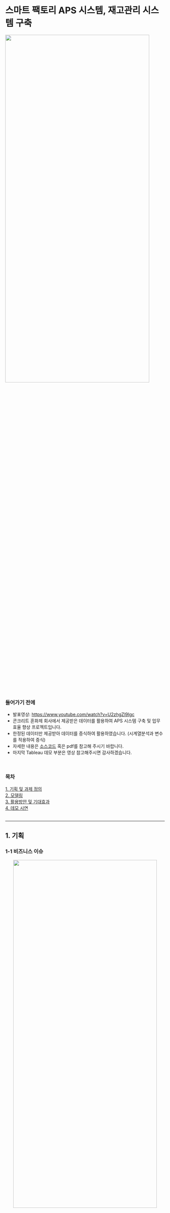 # 스마트 팩토리 APS 시스템, 재고관리 시스템 구축

<img src = "https://user-images.githubusercontent.com/96767467/168734234-0495ba1f-bc34-441f-8608-a26c13b8b066.png" align = 'center' width = "95%" height = "53%">

### 들어가기 전에
- 발표영상: https://www.youtube.com/watch?v=U2zhgZl9Igc  
- 콘크리트 혼화제 회사에서 제공받은 데이터를 활용하여 APS 시스템 구축 및 업무 효율 향상 프로젝트입니다.  
- 한정된 데이터만 제공받아 데이터를 증식하여 활용하였습니다. (시계열분석과 변수를 적용하여 증식)  
- 자세한 내용은 [소스코드](https://github.com/MiddleJo/Automatic_stock_management/tree/main/code) 혹은 pdf를 참고해 주시기 바랍니다.
- 마지막 Tableau 데모 부분은 영상 참고해주시면 감사하겠습니다. 
</br>

### 목차

[1. 기획 및 과제 정의](#1-기획)</br>
[2. 모델링](#2-모델링)</br>
[3. 활용방안 및 기대효과](#3-활용방안-및-기대효과)</br>
[4. 데모 시연](#4-데모-시연)</br>
</br>

---

## 1. 기획

### 1-1 비즈니스 이슈
<p align = 'center'>
<img src = "https://user-images.githubusercontent.com/96767467/197486303-3a25f9da-5093-4ff0-8733-60b17f7be90e.png" width = "95%" height = "53%">
    </p>
<P>
이번 과제를 받은 회사는 콘크리트 혼화제 유통 회사로, 생산계획 및 원자재 발주 부분에서 대부분의 문제들이 발생하고 있었습니다.
    </p>
</br>
<p>
<img src = "https://user-images.githubusercontent.com/96767467/197487193-9b81e875-98af-4384-bbae-615861b92136.png" width = "95%" height = "53%">
    </p>
<p> 
위와 같은 메인 이슈들을 확인하였고, APS시스템을 도입하는 솔루션을 기획하였습니다.
    </p>
</br>

### 1-2 과제 정의

<p align = 'center'>
<img src = "https://user-images.githubusercontent.com/96767467/197488259-6e4c666d-1cd4-467d-9d62-1242988276a9.PNG" width = "48%" height = "27%">
<img src = "https://user-images.githubusercontent.com/96767467/197488578-5b0f5902-d6a5-4a42-910d-ac2f6719974d.PNG" width = "48%" height = "27%">
</p>
<p>
APS시스템은 수요 예측을 통해 생산계획 및 자원소요계획에 대해 의사결정을 지원해주는 시스템입니다.</br>
감에 의존한 발주와 매일 수동으로 진행되는 재고 관리를 이 시스템을 이용하여 자동으로, 신뢰도 있게 처리하는 것을 목표로 합니다.  
</p>
</br>
</br>
    
## 2. 모델링

### 2-1 시스템 요약도

<p align = 'center'>
<img src = "https://user-images.githubusercontent.com/96767467/197506297-cc7ae876-6c5f-4fda-b524-b24285bd2f32.PNG" align = 'center' width = "95%" height = "53%">
</p>

</br>

### 2-2 데이터 마트 구축

<p align = 'center'>
<img src = "https://user-images.githubusercontent.com/96767467/197506479-b9f0e7b5-f754-4507-981e-612df49386a1.PNG" width = "48%" height = "27%">
<img src = "https://user-images.githubusercontent.com/96767467/197506489-fbf59ebd-7625-44de-af33-1de731e579d9.PNG" width = "48%" height = "27%">
</p>
<p>
통일성 없이 흩어진 데이터를 오류 수정 후 통합하여 가공합니다.  
이 때 기상청, 건축 착공면적 등의 필요한 외부 데이터도 함께 업데이트 됩니다.
</p>
</br>
   
### 2-3 변수 정의

<p align = 'center'>
<img src = "https://user-images.githubusercontent.com/96767467/197507093-d132e538-ce06-4a38-be03-ead976ea0c5f.PNG" align = 'center' width = "95%" height = "53%">
</p>
<p>
수요 예측은 위와 같은 형태로 진행됩니다.  
판매량만을 가지고 예측하면 신뢰도가 떨어지므로, 판매량과 관련있는 외부 변수를 정의하고 시계열 모델을 통해 외부 변수를 예측한 뒤 회귀모델을 통해 다시 판매량을 예측합니다.
    </p>
</br>
<p align = 'center'>
<img src = "https://user-images.githubusercontent.com/96767467/197507707-5e067701-4409-4568-b6ad-84cf0bc3cdf5.PNG" width = "48%" height = "27%">
<img src = "https://user-images.githubusercontent.com/96767467/197507717-8ecf503b-558a-4f6d-af57-4c46e5818e9b.PNG" width = "48%" height = "27%">
</p>
<p>
도메인 지식에 따라 온도, 습도, 강수량, 신적설량이 변수로 선정되었습니다.</br>
추가적으로 건설경기 동행지표인 건축 착공면적을 변수로 선정하였습니다.</br>
</p>
</br>

### 2-4 모델 선택

<p align = 'center'>
<img src = "https://user-images.githubusercontent.com/96767467/197508593-0a34f69b-575d-4c4f-a606-2a310256fd5b.PNG" align = 'center' width = "95%" height = "53%">
</p>
<p>
외부 변수들을 시계열 모델인 Auto ARIMA와 GRU모델을 통해 증강하고 검증한 R2 스코어는 위와 같고, Auto ARIMA 모델을 최종 선택 하였습니다.
    </p>
</br>
<p align = 'center'>
<img src = "https://user-images.githubusercontent.com/96767467/197508911-253c7ae4-07e6-4aa4-87fe-a538f9e914a7.PNG" align = 'center' width = "95%" height = "53%">
</p>
<p>
이제 회귀 모델을 사용하여 판매량을 예측, 검증한 결과입니다.
최종적으로 LGBM 모델을 사용하였고, 감에 의존하던 발주의 오차보다 2배 이상 개선되었습니다.
</p>

</br>
</br>
   
## 3. 활용방안 및 기대효과

### 3-1 생산 계획

<p align = 'center'>
<img src = "https://user-images.githubusercontent.com/96767467/197734915-b4ea6342-34fe-4799-8501-4974a98d44f5.PNG" align = 'center' width = "95%" height = "53%">
</p>
<p>
저희의 솔루션에서 의사결정 지원은 2가지 방향성이 있습니다.</br>
- 6개월 정도의 비교적 먼 미래의 투자계획</br>
- 3개월 정도의 비교적 가까운 미래의 생산 계획</br>
이 기간을 고려하여 각각 수요 예측을 진행할 것입니다.
</p>
</br>

### 3-2 재고관리 및 발주 자동화

<p align = 'center'>
<img src = "https://user-images.githubusercontent.com/96767467/197737004-3f0d4a4d-ea0d-4770-a59a-4467fed72539.PNG" width = "48%" height = "27%">
<img src = "https://user-images.githubusercontent.com/96767467/197737033-28e221e7-cdc9-4c45-8cc2-a436086eec52.PNG" width = "48%" height = "27%">
</p>
<p>
재고관리는 리드타임과 안전 재고량을 고려하여야 합니다.</br>
리드타임은 도메인 정보를, 안전 재고량은 오른쪽과 같이 정의하였습니다.</br>
</p>
</br>

<p align = 'center'>
<img src = "https://user-images.githubusercontent.com/96767467/197734915-b4ea6342-34fe-4799-8501-4974a98d44f5.PNG" align = 'center' width = "90%" height = "50%">
</p>
<p>
위 두가지를 고려하여 생산관리 시스템(MES)가 자동으로 발주량을 산정해줍니다.
</p>
</br>


### 3-3 기대효과

<p>
<img src = "https://user-images.githubusercontent.com/96767467/197737971-35588c52-cb1e-41ee-ac6b-dc9cde13bcef.PNG" align = 'center' width = 95% height = "53%">
</p>
<p>
시스템을 도입하면 재고관리, 고객관리, 생산계획 수립에 걸리는 시간을 최소 1시간 30분가량 절약할 수 있습니다.</br>
추가적으로 회의나 개인 업무시 시각화 도구를 통해 업무 효율이 비약적으로 상승합니다.
</p>
</br>
</br>

## 4. 데모 시연

<p>
<img src = "https://user-images.githubusercontent.com/96767467/197756850-bacdd86f-82f5-4bb2-8912-b80c2595bc51.gif" align = 'center' width = 95% height = "53%">
</p>
<p>
시연 영상을 16배속으로 간단히 보여드립니다.</br>
자세한 사항이 궁금하시면 [발표영상](https://www.youtube.com/watch?v=U2zhgZl9Igc) 참고해 주세요.
</p>
</br>
</br>

## 팀원 소개
----
<img align="left" width="180" height="180" src="https://user-images.githubusercontent.com/96767467/175253262-f4614359-abd2-4839-b8d3-0f7b8dd32f53.jpg" />

- 조남현(CHO NAM HYEON)</br>
- 변수 개발, 시계열 모델</br></br></br>
MAIL : chonh0531@gmail.com </br>
Github : https://github.com/MiddleJo </br>

----
<img align="left" width="180" height="180"  src="https://user-images.githubusercontent.com/102858692/161480452-fc8d952a-b964-4b44-8a9b-b5eab3652f89.png"/>

- 박광민(PARK KWAMG MIN)</br>
- DB구축, 발주 자동화</br></br></br>
MAIL : qkrrhk@gmail.com </br>
Github : https://github.com/KMP94</br>

----
<img align="left" width="180" height="180" src="https://user-images.githubusercontent.com/102858692/161481002-6c4f9f96-5ae6-4ea6-b2d0-d0a665b158fa.png"/>

- 김기현(KIM GI HYUN)</br>
- 변수 개발, 시계열 모델</br></br></br>
MAIL : luckyboy3214@naver.com </br>
Github : https://github.com/spiner321</br>

----
<img align="left" width="180" height="180" src="https://user-images.githubusercontent.com/102858692/161481162-740c39fb-38d5-469c-9227-21fa9f0c6925.png" />

- 마경수(MAH KYUNG SOO)</br>
- DB구축, 사용설명서</br></br></br>
MAIL : kal198309@hanmail.net </br>
Github : https://github.com/EDPS-7532</br>

----

<img align="left" width="180" height="180" src="https://user-images.githubusercontent.com/102858692/161481240-b1c40cae-21bb-41b4-922d-d34857eaaf58.png"/>

- 문성윤(MOON SEONG YUN)</br>
- 시계열모델, PPT 제작</br></br></br>
MAIL : msy7367@gmail.com </br>
Github : https://github.com/Syoon0710</br>

----

<img align="left" width="180" height="180" src="https://user-images.githubusercontent.com/102858692/161481322-ec6afce7-e8b6-4355-9680-0526d9df6b21.png" />

- 최종원(CHOI JONG WON)</br>
- 시각화, 프레젠테이션</br></br></br>
MAIL : joanna.jongwon.choi@gmail.com </br>
Github : https://github.com/joannajongwonchoi</br>

----
